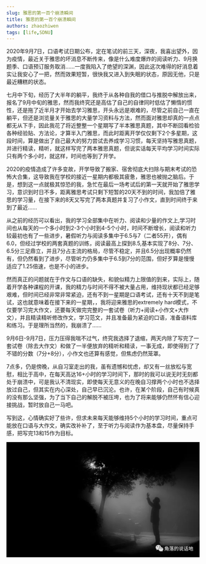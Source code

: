 ```yaml
---
slug: 雅思的第一百个崩溃瞬间
title: 雅思的第一百个崩溃瞬间
authors: zhaozhiwen
tags: [life,SDNU]
---
```


2020年9月7日，口语考试日期公布，定在笔试的前三天，深夜，我喜出望外，因为疫情，最近关于雅思的坏消息不断传来，像是什么难度爆炸的阅读听力、9月换题季、口语预订服务取消……一度我陷入了绝望的深渊，因此这次难得的好消息着实让我安心了一把，然而效果短暂，很快我又进入到失眠的状态，原因无他，只是最近糟糕的状态。

七月中下旬，经历了大半年的躺平，我终于从各种自我的借口与推脱中解放出来，报名了9月中旬的雅思，然而我终究还是高估了自己的自律同时低估了懒惰的惯性，还是拖了近半月才开始去学习雅思，开头永远是艰难的，尽管之前自己一直在躺平，但还是浏览量关于雅思的大量学习资料与方法，然而面对雅思却真的一点点都无从下手，因此我花了将近整整一个星期写了半本雅思真题，其中不断回看检验各种经验贴、方法论，才算半入门雅思，而此时距离开学仅仅剩下2个多星期，这段时间，算是做出了自己最大的努力尝试去养成学习习惯，每天坚持写雅思真题，并进行精读，精听，就这样写完了两本雅思真题，但说实话每天平均学习时间实际只有两个多小时，就这样，时间也等到了开学。

2020的疫情造成了许多变故，开学导致了搬家、宿舍彻底大扫除与期末考试的恐怖大合集，这导致我在学校的接近一星期内都极其疲惫，雅思也被抛之脑后。于是，想到这一点就极其惊恐的我，急忙在最后一场考试后的第一天就开始了雅思学习，意识到时日不多，距离雅思考试只剩下短暂的20天不到的时间，我加倍了雅思的学习量，在接下来的8天又写完了两本真题并复习了小作文，直到时间终于来到了最近……

从之前的经历可以看出，我的学习全部集中在听力、阅读和少量的作文上,学习时间也从每天的一个多小时到2-3个小时到4-5个小时，时间不断增长，阅读和听力较最初也有了一些进步，暑假听力与阅读多集中于6.5与7（二者55开），偶有6.0，但经过学校的两套真题的训练，阅读最高上探到8.5,基本实现了8分、7分、6.5分三足鼎立，并且7分占主流的格局，尽管不稳定，并且6.5分出现概率仍然有，但仍然看到了进步，尽管听力仍多集中于6.5到7分的范围，但好歹算是慢慢适应了1.25倍速，也是不小的进步。

然而真正的问题就在于作文与口语的缺失，和貌似精力上限值的到来，实际上，随着开学各种课程的开课，我的精力与时间不得不被大量占用，维持现状都已经足够艰难，但时间已经非常非常紧迫，还有不到一星期是口语考试，还有十天不到是笔试，这也就意味着在接下来的一星期，，我将迎来雅思的extremely hard模式，不仅要学习完大作文，还要每天做完完整的一套试卷（听力+阅读+小作文+大作文），并且精读精听修改作文，学习范文，并且准备最为紧迫的口语，准备语料库和练习。于是理所当然的，我崩溃了……

9月6日-9月7日，压力压得我喘不过气，终究我选择了退缩，两天内除了写完了一套试卷（除去大作文）和做了一半便放弃的精听和精读，一事无成，即使得到了了不错的分数（7分+8分），小作文也还算有感觉，但焦虑仍然笼罩。

7点多，仍是傍晚，从自习室走出的我，虽有遗憾和忧虑，却又有一丝放松与宽慰，相比于高中，在每天高达16+小时的学习时间下，那时的我可以说无时无刻都处于崩溃中，可是我认不清现实，即使每天无意义的在晚自习撑两个小时也不选择放过自己，但其实在内心深处，自己早已沉沦。也许，在某个阶段，自己有时候真的没有那么坚强，为了当下自己的解脱不被压垮，也为了将来能够仍然怀有信心迎接挑战，暂时放自己一马吧。

写到这，心情确实好了些许，但求未来每天能够维持5个小时的学习时间，重点可能放在口语与大作文，确实改补补了，至于听力与阅读作为基本盘，尽量保持手感，把写完13和15作为目标。

![640](./assets/640.jpg)